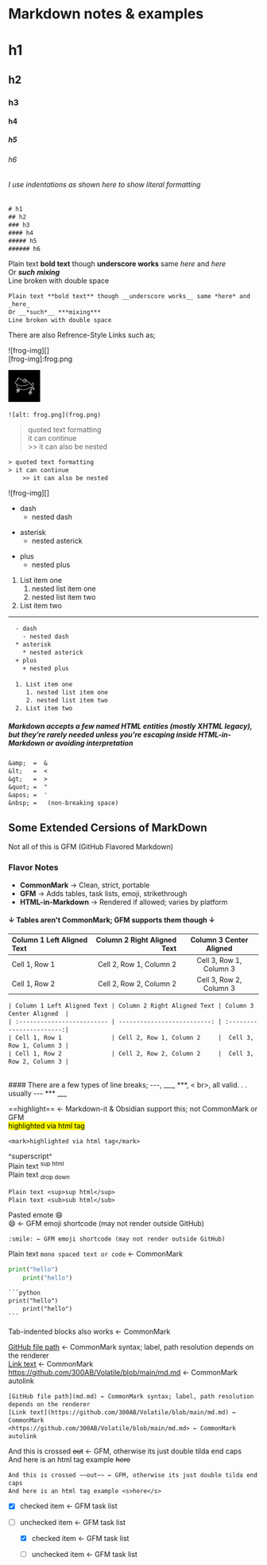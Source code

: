 # Markdown notes & examples

# h1
## h2
### h3 
#### h4
##### h5
###### h6
###### I use indentations as shown here to show literal formatting
    # h1
    ## h2
    ### h3 
    #### h4
    ##### h5
    ###### h6

Plain text **bold text** though __underscore works__ same *here* and _here_  
Or __*such*__ ***mixing***  
Line broken with double space  

    Plain text **bold text** though __underscore works__ same *here* and _here_  
    Or __*such*__ ***mixing***  
    Line broken with double space  

There are also Refrence-Style Links such as;  



![frog-img][]  
[frog-img]:frog.png

![alt: frog.png](frog.png)  

    ![alt: frog.png](frog.png)  

> quoted text formatting   
> it can continue   
    >> it can also be nested  

    > quoted text formatting   
    > it can continue   
        >> it can also be nested  

![frog-img][]


- dash
  - nested dash
* asterisk
  * nested asterick
+ plus
  + nested plus

1. List item one
   1. nested list item one
   2. nested list item two
2. List item two

---
      - dash
        - nested dash
      * asterisk
        * nested asterick
      + plus
        + nested plus

      1. List item one
         1. nested list item one
         2. nested list item two
      2. List item two

##### Markdown accepts a few named HTML entities (mostly XHTML legacy), but they’re rarely needed unless you're escaping inside HTML-in-Markdown or avoiding interpretation

    &amp;  =  &  
    &lt;   =  <  
    &gt;   =  >  
    &quot; =  "  
    &apos; =  '  
    &nbsp; =   (non-breaking space)

## Some Extended Cersions of MarkDown  
Not all of this is GFM (GitHub Flavored Markdown)

### Flavor Notes  
- **CommonMark** → Clean, strict, portable  
- **GFM** → Adds tables, task lists, emoji, strikethrough  
- **HTML-in-Markdown** → Rendered if allowed; varies by platform

#### ↓ Tables aren't CommonMark; GFM supports them though ↓
| Column 1 Left Aligned Text | Column 2 Right Aligned Text | Column 3 Center Aligned  |
| :------------------------- | --------------------------: | :-----------------------:|
| Cell 1, Row 1              | Cell 2, Row 1, Column 2     |  Cell 3, Row 1, Column 3 |
| Cell 1, Row 2              | Cell 2, Row 2, Column 2     |  Cell 3, Row 2, Column 3 |

    | Column 1 Left Aligned Text | Column 2 Right Aligned Text | Column 3 Center Aligned  |
    | :------------------------- | --------------------------: | :-----------------------:|
    | Cell 1, Row 1              | Cell 2, Row 1, Column 2     |  Cell 3, Row 1, Column 3 |
    | Cell 1, Row 2              | Cell 2, Row 2, Column 2     |  Cell 3, Row 2, Column 3 |

<br>
#### There are a few types of line breaks; ---, ___, ***, < br>, all valid. . . usually  
---
***
___
<br> 


==highlight== ← Markdown-it & Obsidian support this; not CommonMark or GFM  
<mark>highlighted via html tag</mark>

    <mark>highlighted via html tag</mark>

^superscript^  
Plain text <sup>sup html</sup>  
Plain text <sub>drop down</sub>

    Plain text <sup>sup html</sup>
    Plain text <sub>sub html</sub>

Pasted emote 😄  
:smile: ← GFM emoji shortcode (may not render outside GitHub)  

    :smile: ← GFM emoji shortcode (may not render outside GitHub)  

Plain text `mono spaced text or code` ← CommonMark  

```python
print("hello")
    print("hello")
```

    ```python
    print("hello")
        print("hello")
    ```
Tab-indented blocks also works ← CommonMark  

[GitHub file path](md.md) ← CommonMark syntax; label, path resolution depends on the renderer  
[Link text](https://github.com/300AB/Volatile/blob/main/md.md) ← CommonMark  
<https://github.com/300AB/Volatile/blob/main/md.md> ← CommonMark autolink  

    [GitHub file path](md.md) ← CommonMark syntax; label, path resolution depends on the renderer  
    [Link text](https://github.com/300AB/Volatile/blob/main/md.md) ← CommonMark  
    <https://github.com/300AB/Volatile/blob/main/md.md> ← CommonMark autolink  

And this is crossed ~~out~~ ← GFM, otherwise its just double tilda end caps  
And here is an html tag example <s>here</s>  

    And this is crossed ~~out~~ ← GFM, otherwise its just double tilda end caps  
    And here is an html tag example <s>here</s>  

- [x] checked item ← GFM task list  
- [ ] unchecked item ← GFM task list

    - [x] checked item ← GFM task list  
    - [ ] unchecked item ← GFM task list  


